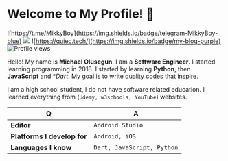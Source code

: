 # Welcome to My Profile! 👋
![https://t.me/MikkyBoy](https://­img.shields.io/badge/­telegram-MikkyBoy-blue) ![](https://­img.shields.io/badge/­main-php-blue) ![https://quiec.tech/](https://­img.shields.io/badge/­my-blog-purple) ![Profile views](https://­gpvc.arturio.dev/­quiec)

Hello! My name is **Michael Olusegun**. I am a **Software Engineer**. I started learning programming in 2018. I started by learning **Python**, then **JavaScript** and **Dart*. My goal is to write quality codes that inspire.

I am a high school student, I do not have software related education. I learned everything from (`Udemy, w3schools, YouTube`) websites.

Q | A
--- | ---
**Editor** | `Android Studio`
**Platforms I develop for** | `Android, iOS`
**Languages I know** | `Dart, JavaScript, Python`
